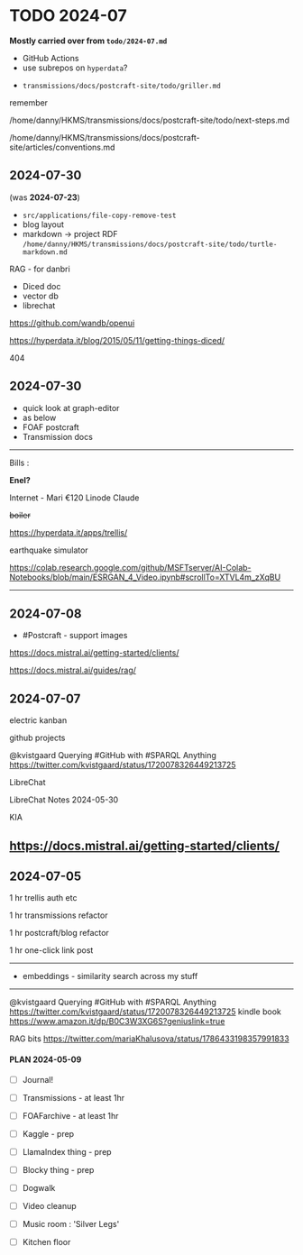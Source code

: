 # TODO 2024-07

**Mostly carried over from `todo/2024-07.md`**

- GitHub Actions
- use subrepos on `hyperdata`?

* `transmissions/docs/postcraft-site/todo/griller.md`

remember

/home/danny/HKMS/transmissions/docs/postcraft-site/todo/next-steps.md

/home/danny/HKMS/transmissions/docs/postcraft-site/articles/conventions.md

## 2024-07-30

(was **2024-07-23**)

- `src/applications/file-copy-remove-test`
- blog layout
- markdown -> project RDF `/home/danny/HKMS/transmissions/docs/postcraft-site/todo/turtle-markdown.md`

RAG - for danbri

- Diced doc
- vector db
- librechat

https://github.com/wandb/openui

https://hyperdata.it/blog/2015/05/11/getting-things-diced/

404

## 2024-07-30

- quick look at graph-editor
- as below
- FOAF postcraft
- Transmission docs

---

Bills :

**Enel?**

Internet - Mari €120
Linode
Claude

~~boiler~~

https://hyperdata.it/apps/trellis/

earthquake simulator

https://colab.research.google.com/github/MSFTserver/AI-Colab-Notebooks/blob/main/ESRGAN_4_Video.ipynb#scrollTo=XTVL4m_zXqBU

---

## 2024-07-08

- #Postcraft - support images

https://docs.mistral.ai/getting-started/clients/

https://docs.mistral.ai/guides/rag/

## 2024-07-07

electric
kanban

github projects

@kvistgaard
Querying #GitHub with #SPARQL Anything
https://twitter.com/kvistgaard/status/1720078326449213725

LibreChat

LibreChat Notes 2024-05-30

KIA

## https://docs.mistral.ai/getting-started/clients/

## 2024-07-05

1 hr trellis auth etc

1 hr transmissions refactor

1 hr postcraft/blog refactor

1 hr one-click link post

---

- embeddings - similarity search across my stuff

---

@kvistgaard
Querying #GitHub with #SPARQL Anything
https://twitter.com/kvistgaard/status/1720078326449213725
kindle book
https://www.amazon.it/dp/B0C3W3XG6S?geniuslink=true

RAG bits
https://twitter.com/mariaKhalusova/status/1786433198357991833

#### PLAN 2024-05-09

- [ ] Journal!

- [ ] Transmissions - at least 1hr
- [ ] FOAFarchive - at least 1hr
- [ ] Kaggle - prep
- [ ] LlamaIndex thing - prep
- [ ] Blocky thing - prep
- [ ] Dogwalk

- [ ] Video cleanup
- [ ] Music room : 'Silver Legs'
- [ ] Kitchen floor
